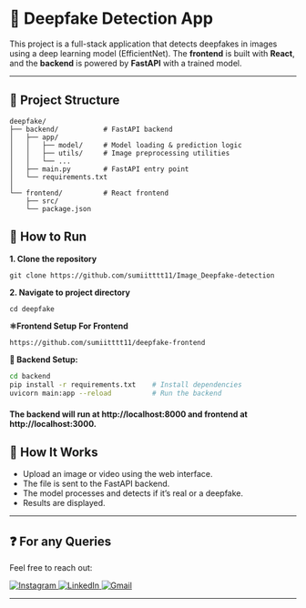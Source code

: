 # 🧠 Deepfake Detection App

This project is a full-stack application that detects deepfakes in images using a deep learning model (EfficientNet). The **frontend** is built with **React**, and the **backend** is powered by **FastAPI** with a trained model.

---

## 📂 Project Structure

```text
deepfake/
├── backend/           # FastAPI backend
│   ├── app/
│   │   ├── model/     # Model loading & prediction logic
│   │   ├── utils/     # Image preprocessing utilities
│   │   └── ...
│   ├── main.py        # FastAPI entry point
│   └── requirements.txt
│
└── frontend/          # React frontend
    ├── src/
    └── package.json
```

## 🔧 How to Run

**1. Clone the repository**
```
git clone https://github.com/sumiitttt11/Image_Deepfake-detection
```
**2. Navigate to project directory**
```
cd deepfake
```
**⚛️Frontend Setup**
**For Frontend**
```bash
https://github.com/sumiitttt11/deepfake-frontend
```
**🐍 Backend Setup:**
```bash
cd backend
pip install -r requirements.txt    # Install dependencies
uvicorn main:app --reload          # Run the backend
```
#### The backend will run at http://localhost:8000 and frontend at http://localhost:3000.

## 🧪 How It Works
- Upload an image or video using the web interface.
- The file is sent to the FastAPI backend.
- The model processes and detects if it’s real or a deepfake.
- Results are displayed.

---

## ❓ For any Queries

Feel free to reach out:

<p align="left">
  <a href="https://instagram.com/sumiiitt.af" target="_blank">
    <img src="https://img.icons8.com/fluency/48/instagram-new.png" alt="Instagram" />
  </a>
  <a href="https://linkedin.com/in/sumiitttt11/" target="_blank">
    <img src="https://img.icons8.com/fluency/48/linkedin.png" alt="LinkedIn" />
  </a>
  <a href="mailto:kumawatsumit984@gmail.com" target="_blank">
    <img src="https://img.icons8.com/fluency/48/gmail-new.png" alt="Gmail" />
  </a>
</p>

---
